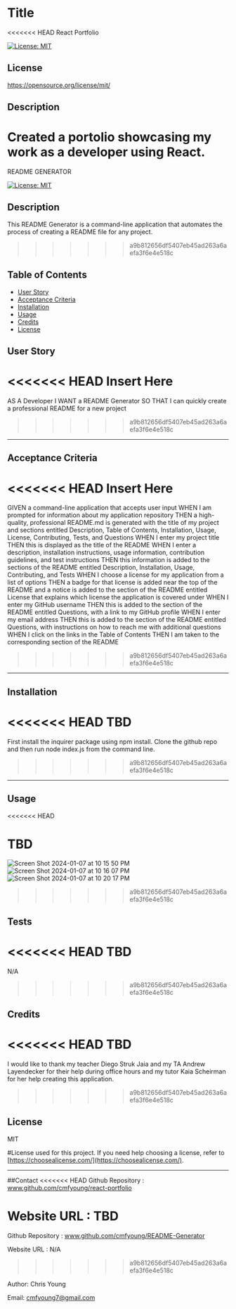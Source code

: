 
  
  # Title
<<<<<<< HEAD
  React Portfolio

  [![License: MIT](https://img.shields.io/badge/License-MIT-yellow.svg)](https://opensource.org/licenses/MIT)
  ## License 
 https://opensource.org/license/mit/


  ## Description
  Created a portolio showcasing my work as a developer using React.
=======
  README GENERATOR

  [![License: MIT](https://img.shields.io/badge/License-MIT-yellow.svg)](https://opensource.org/licenses/MIT)



  ## Description
  This README Generator is a command-line application that automates the process of creating a README file for any project. 
>>>>>>> a9b812656df5407eb45ad263a6aefa3f6e4e518c



  ## Table of Contents 
  
  - [User Story](#story)
  - [Acceptance Criteria](#acceptance)
  - [Installation](#installation)
  - [Usage](#usage)
  - [Credits](#credits)
  - [License](#license)

  ## User Story

<<<<<<< HEAD
  Insert Here
=======
  AS A Developer 
  I WANT a README Generator 
  SO THAT I can quickly create a professional 
  README for a new project
>>>>>>> a9b812656df5407eb45ad263a6aefa3f6e4e518c

  ---
  
  ## Acceptance Criteria

<<<<<<< HEAD
  Insert Here
=======
  GIVEN a command-line application that accepts user input
  WHEN I am prompted for information about my application repository
  THEN a high-quality, professional README.md is generated with the title of my project and sections entitled Description, Table of Contents, Installation, Usage, License, Contributing, Tests, and Questions
  WHEN I enter my project title
  THEN this is displayed as the title of the README
  WHEN I enter a description, installation instructions, usage information, contribution guidelines, and test instructions
  THEN this information is added to the sections of the README entitled Description, Installation, Usage, Contributing, and Tests
  WHEN I choose a license for my application from a list of options
  THEN a badge for that license is added near the top of the README and a notice is added to the section of the README entitled License that explains which license the application is covered under
  WHEN I enter my GitHub username
  THEN this is added to the section of the README entitled Questions, with a link to my GitHub profile
  WHEN I enter my email address
  THEN this is added to the section of the README entitled Questions, with instructions on how to reach me with additional questions
  WHEN I click on the links in the Table of Contents
  THEN I am taken to the corresponding section of the README
>>>>>>> a9b812656df5407eb45ad263a6aefa3f6e4e518c

  ---

  ## Installation 

<<<<<<< HEAD
  TBD
=======
  First install the inquirer package using npm install. Clone the github repo and then run node index.js from the command line. 
>>>>>>> a9b812656df5407eb45ad263a6aefa3f6e4e518c


  ---
  
  ## Usage
<<<<<<< HEAD
  
  TBD
=======
  ![Screen Shot 2024-01-07 at 10 15 50 PM](https://github.com/cmfyoung/README-Generator/assets/150183426/becf5963-2f9e-4067-b368-3cb02f5ceb33)
![Screen Shot 2024-01-07 at 10 16 07 PM](https://github.com/cmfyoung/README-Generator/assets/150183426/8b5557ab-c8d8-4f22-a298-192ff561134e)
![Screen Shot 2024-01-07 at 10 20 17 PM](https://github.com/cmfyoung/README-Generator/assets/150183426/c578b362-2bdc-40d8-b880-8a167043a97d)


>>>>>>> a9b812656df5407eb45ad263a6aefa3f6e4e518c


  ## Tests
  
<<<<<<< HEAD
  TBD
=======
  N/A
>>>>>>> a9b812656df5407eb45ad263a6aefa3f6e4e518c


  ## Credits
  
<<<<<<< HEAD
  TBD
=======
  I would like to thank my teacher Diego Struk Jaia and my TA Andrew Layendecker for their help during office hours and my tutor Kaia Scheirman for her help creating this application. 
>>>>>>> a9b812656df5407eb45ad263a6aefa3f6e4e518c

  
  ## License
  MIT

  #License used for this project. If you need help choosing a license, refer to [https://choosealicense.com/](https://choosealicense.com/).
  
  ---

  ##Contact 
<<<<<<< HEAD
  Github Repository : www.github.com/cmfyoung/react-portfolio


  Website URL : TBD
=======
  Github Repository : www.github.com/cmfyoung/README-Generator


  Website URL : N/A
>>>>>>> a9b812656df5407eb45ad263a6aefa3f6e4e518c


  Author: Chris Young


  Email: cmfyoung7@gmail.com


